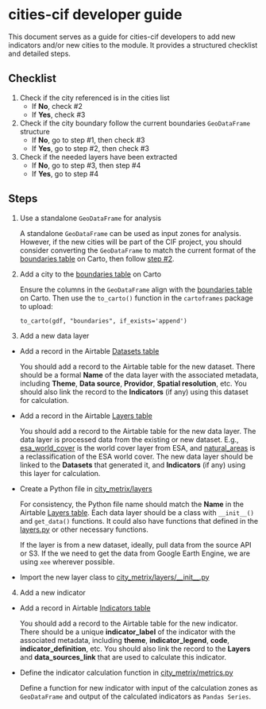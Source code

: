 # cities-cif developer guide
This document serves as a guide for cities-cif developers to add new indicators and/or new cities to the module. It provides a structured checklist and detailed steps. 

## Checklist
1. Check if the city referenced is in the cities list
    * If **No**, check #2
    * If **Yes**, check #3
2. Check if the city boundary follow the current boundaries `GeoDataFrame` structure
    * If **No**, go to step #1, then check #3
    * If **Yes**, go to step #2, then check #3
3. Check if the needed layers have been extracted
    * If **No**, go to step #3, then step #4
    * If **Yes**, go to step #4

## Steps
1. Use a standalone `GeoDataFrame` for analysis
    
    A standalone `GeoDataFrame` can be used as input zones for analysis. However, if the new cities will be part of the CIF project, you should consider converting the `GeoDataFrame` to match the current format of the [boundaries table](https://resourcewatch.carto.com/u/wri-cities/tables/boundaries/public?redirected=true) on Carto, then follow [step #2](#step-2). 

2. <a id="step-2"></a>Add a city to the [boundaries table](https://resourcewatch.carto.com/u/wri-cities/tables/boundaries/public?redirected=true) on Carto
    
    Ensure the columns in the `GeoDataFrame` align with the [boundaries table](https://resourcewatch.carto.com/u/wri-cities/tables/boundaries/public?redirected=true) on Carto. Then use the `to_carto()` function in the `cartoframes` package to upload: 

    ```to_carto(gdf, "boundaries", if_exists='append')```

3. Add a new data layer 
* Add a record in the Airtable [Datasets table](https://airtable.com/appDWCVIQlVnLLaW2/tblYpXsxxuaOk3PaZ/viwpdlQcUxqxP6R2s?blocks=hide)

    You should add a record to the Airtable table for the new dataset. There should be a formal **Name** of the data layer with the associated metadata, including **Theme**, **Data source**, **Providor**, **Spatial resolution**, etc. You should also link the record to the **Indicators** (if any) using this dataset for calculation.

* Add a record in the Airtable [Layers table](https://airtable.com/appDWCVIQlVnLLaW2/tblS72ZH2EKJ3hy61/viw1IM6ZT6VoHSgBU?blocks=hide)

    You should add a record to the Airtable table for the new data layer. The data layer is processed data from the existing or new dataset. E.g., [esa_world_cover](https://github.com/wri/cities-cif/blob/main/city_metrix/layers/esa_world_cover.py) is the world cover layer from ESA, and [natural_areas](https://github.com/wri/cities-cif/blob/main/city_metrix/layers/natural_areas.py) is a reclassification of the ESA world cover. The new data layer should be linked to the **Datasets** that generated it, and **Indicators** (if any) using this layer for calculation.

* Create a Python file in [city_metrix/layers](https://github.com/wri/cities-cif/tree/main/city_metrix/layers)

    For consistency, the Python file name should match the **Name** in the Airtable [Layers table](https://airtable.com/appDWCVIQlVnLLaW2/tblS72ZH2EKJ3hy61/viw1IM6ZT6VoHSgBU?blocks=hide). Each data layer should be a class with `__init__()` and `get_data()` functions. It could also have functions that defined in the [layers.py](https://github.com/wri/cities-cif/blob/main/city_metrix/layers/layer.py) or other necessary functions.

    If the layer is from a new dataset, ideally, pull data from the source API or S3. If the we need to get the data from Google Earth Engine, we are using `xee` wherever possible. 

* Import the new layer class to [city_metrix/layers/\_\_init\_\_.py](https://github.com/wri/cities-cif/blob/main/city_metrix/layers/__init__.py)


4. Add a new indicator
* Add a record in Airtable [Indicators table](https://airtable.com/appDWCVIQlVnLLaW2/tblWcJ2qqGCFakVdF/viwM0Ckgctf3fPkn9?blocks=hide)

    You should add a record to the Airtable table for the new indicator. There should be a unique **indicator_label** of the indicator with the associated metadata, including **theme**, **indicator_legend**, **code**, **indicator_definition**, etc. You should also link the record to the **Layers** and **data_sources_link** that are used to calculate this indicator.

* Define the indicator calculation function in [city_metrix/metrics.py](https://github.com/wri/cities-cif/blob/main/city_metrix/metrics.py)

    Define a function for new indicator with input of the calculation zones as `GeoDataFrame` and output of the calculated indicators as `Pandas Series`.



